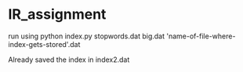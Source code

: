 # IR_assignment

run using python index.py stopwords.dat big.dat 'name-of-file-where-index-gets-stored'.dat

Already saved the index in index2.dat
